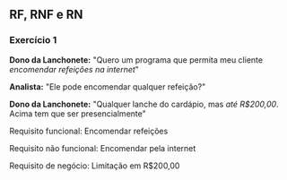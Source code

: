 
## RF, RNF e RN

### Exercício 1
**Dono da Lanchonete:** "Quero um programa que permita meu cliente *encomendar refeições na internet*"

**Analista:** "Ele pode encomendar qualquer refeição?"

**Dono da Lanchonete:** "Qualquer lanche do cardápio, mas *até R$200,00*. Acima tem que ser presencialmente"

Requisito funcional: Encomendar refeições

Requisito não funcional: Encomendar pela internet

Requisito de negócio: Limitação em R$200,00

